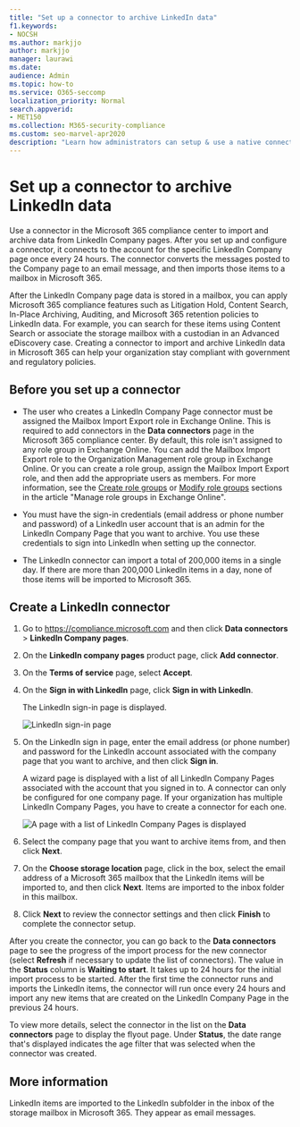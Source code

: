 ```yaml
---
title: "Set up a connector to archive LinkedIn data"
f1.keywords:
- NOCSH
ms.author: markjjo
author: markjjo
manager: laurawi
ms.date: 
audience: Admin
ms.topic: how-to
ms.service: O365-seccomp
localization_priority: Normal
search.appverid: 
- MET150
ms.collection: M365-security-compliance
ms.custom: seo-marvel-apr2020
description: "Learn how administrators can setup & use a native connector to import data from a LinkedIn Company Page to Microsoft 365."
---
```


# Set up a connector to archive LinkedIn data

Use a connector in the Microsoft 365 compliance center to import and archive data from LinkedIn Company pages. After you set up and configure a connector, it connects to the account for the specific LinkedIn Company page once every 24 hours. The connector converts the messages posted to the Company page to an email message, and then imports those items to a mailbox in Microsoft 365.

After the LinkedIn Company page data is stored in a mailbox, you can apply Microsoft 365 compliance features such as Litigation Hold, Content Search, In-Place Archiving, Auditing, and Microsoft 365 retention policies to LinkedIn data. For example, you can search for these items using Content Search or associate the storage mailbox with a custodian in an Advanced eDiscovery case. Creating a connector to import and archive LinkedIn data in Microsoft 365 can help your organization stay compliant with government and regulatory policies.

## Before you set up a connector

- The user who creates a LinkedIn Company Page connector must be assigned the Mailbox Import Export role in Exchange Online. This is required to add connectors in the **Data connectors** page in the Microsoft 365 compliance center. By default, this role isn't assigned to any role group in Exchange Online. You can add the Mailbox Import Export role to the Organization Management role group in Exchange Online. Or you can create a role group, assign the Mailbox Import Export role, and then add the appropriate users as members. For more information, see the [Create role groups](/Exchange/permissions-exo/role-groups#create-role-groups) or [Modify role groups](/Exchange/permissions-exo/role-groups#modify-role-groups) sections in the article "Manage role groups in Exchange Online".

- You must have the sign-in credentials (email address or phone number and password) of a LinkedIn user account that is an admin for the LinkedIn Company Page that you want to archive. You use these credentials to sign into LinkedIn when setting up the connector.

- The LinkedIn connector can import a total of 200,000 items in a single day. If there are more than 200,000 LinkedIn items in a day, none of those items will be imported to Microsoft 365.

## Create a LinkedIn connector

1. Go to <https://compliance.microsoft.com> and then click **Data connectors** > **LinkedIn Company pages**.

2. On the **LinkedIn company pages** product page, click **Add connector**.

3. On the **Terms of service** page, select **Accept**.

4. On the **Sign in with LinkedIn** page, click **Sign in with LinkedIn**.

   The LinkedIn sign-in page is displayed.

   ![LinkedIn sign-in page](../media/LinkedInSigninPage.png)

5. On the LinkedIn sign in page, enter the email address (or phone number) and password for the LinkedIn account associated with the company page that you want to archive, and then click **Sign in**.

   A wizard page is displayed with a list of all LinkedIn Company Pages associated with the account that you signed in to. A connector can only be configured for one company page. If your organization has multiple LinkedIn Company Pages, you have to create a connector for each one.

   ![A page with a list of LinkedIn Company Pages is displayed](../media/LinkedInSelectCompanyPage.png)

6. Select the company page that you want to archive items from, and then click **Next**.

7. On the **Choose storage location** page, click in the box, select the email address of a Microsoft 365 mailbox that the LinkedIn items will be imported to, and then click **Next**. Items are imported to the inbox folder in this mailbox.

8. Click **Next** to review the connector settings and then click **Finish** to complete the connector setup.

After you create the connector, you can go back to the **Data connectors** page to see the progress of the import process for the new connector (select **Refresh** if necessary to update the list of connectors). The value in the **Status** column is **Waiting to start**. It takes up to 24 hours for the initial import process to be started. After the first time the connector runs and imports the LinkedIn items, the connector will run once every 24 hours and import any new items that are created on the LinkedIn Company Page in the previous 24 hours.

To view more details, select the connector in the list on the **Data connectors** page to display the flyout page. Under **Status**, the date range that's displayed indicates the age filter that was selected when the connector was created.

## More information

LinkedIn items are imported to the LinkedIn subfolder in the inbox of the storage mailbox in Microsoft 365. They appear as email messages.
